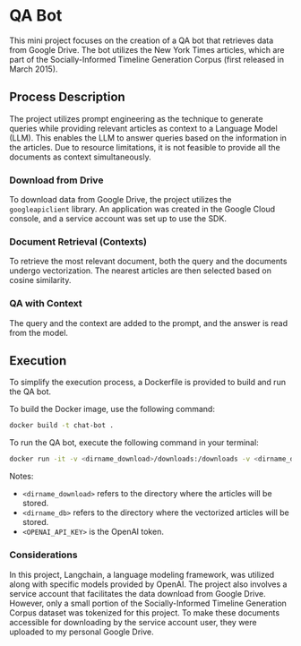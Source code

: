 # QA Bot

This mini project focuses on the creation of a QA bot that retrieves data from Google Drive. The bot utilizes the New York Times articles, which are part of the Socially-Informed Timeline Generation Corpus (first released in March 2015).

## Process Description

The project utilizes prompt engineering as the technique to generate queries while providing relevant articles as context to a Language Model (LLM). This enables the LLM to answer queries based on the information in the articles. Due to resource limitations, it is not feasible to provide all the documents as context simultaneously.

### Download from Drive

To download data from Google Drive, the project utilizes the `googleapiclient` library. An application was created in the Google Cloud console, and a service account was set up to use the SDK.

### Document Retrieval (Contexts)

To retrieve the most relevant document, both the query and the documents undergo vectorization. The nearest articles are then selected based on cosine similarity.

### QA with Context

The query and the context are added to the prompt, and the answer is read from the model.

## Execution

To simplify the execution process, a Dockerfile is provided to build and run the QA bot.

To build the Docker image, use the following command:

```bash
docker build -t chat-bot .
```


To run the QA bot, execute the following command in your terminal:

```bash
docker run -it -v <dirname_download>/downloads:/downloads -v <dirname_db>/chromadb:/chromadb -e "OPENAI_API_KEY=<OPENAI_API_KEY>" chat-bot
```


Notes:
- `<dirname_download>` refers to the directory where the articles will be stored.
- `<dirname_db>` refers to the directory where the vectorized articles will be stored.
- `<OPENAI_API_KEY>` is the OpenAI token.


### Considerations

In this project, Langchain, a language modeling framework, was utilized along with specific models provided by OpenAI. The project also involves a service account that facilitates the data download from Google Drive. However, only a small portion of the Socially-Informed Timeline Generation Corpus dataset was tokenized for this project. To make these documents accessible for downloading by the service account user, they were uploaded to my personal Google Drive.
